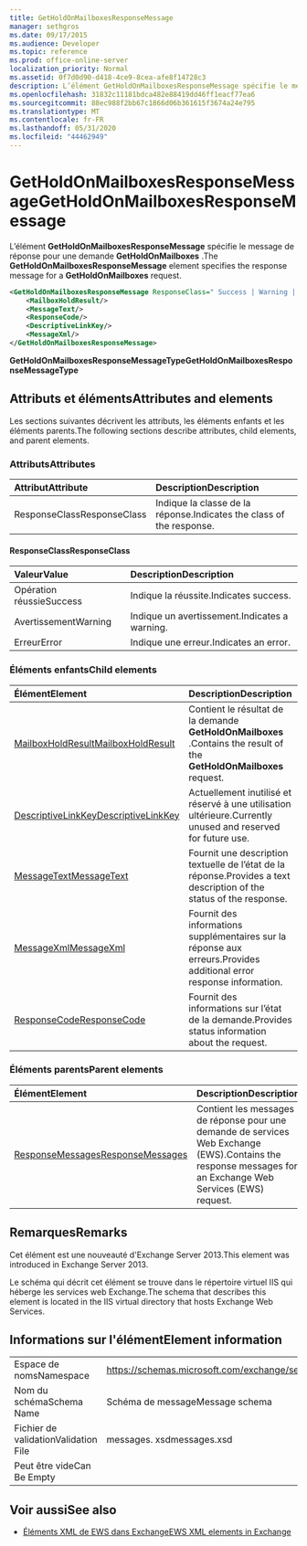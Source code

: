 ```yaml
---
title: GetHoldOnMailboxesResponseMessage
manager: sethgros
ms.date: 09/17/2015
ms.audience: Developer
ms.topic: reference
ms.prod: office-online-server
localization_priority: Normal
ms.assetid: 0f7d0d90-d418-4ce9-8cea-afe8f14728c3
description: L’élément GetHoldOnMailboxesResponseMessage spécifie le message de réponse pour une demande GetHoldOnMailboxes.
ms.openlocfilehash: 31832c11181bdca482e88419dd46ff1eacf77ea6
ms.sourcegitcommit: 88ec988f2bb67c1866d06b361615f3674a24e795
ms.translationtype: MT
ms.contentlocale: fr-FR
ms.lasthandoff: 05/31/2020
ms.locfileid: "44462949"
---
```

# <a name="getholdonmailboxesresponsemessage"></a><span data-ttu-id="cb84a-103">GetHoldOnMailboxesResponseMessage</span><span class="sxs-lookup"><span data-stu-id="cb84a-103">GetHoldOnMailboxesResponseMessage</span></span>

<span data-ttu-id="cb84a-104">L’élément **GetHoldOnMailboxesResponseMessage** spécifie le message de réponse pour une demande **GetHoldOnMailboxes** .</span><span class="sxs-lookup"><span data-stu-id="cb84a-104">The **GetHoldOnMailboxesResponseMessage** element specifies the response message for a **GetHoldOnMailboxes** request.</span></span> 
  
```XML
<GetHoldOnMailboxesResponseMessage ResponseClass=" Success | Warning | Error ">
    <MailboxHoldResult/>
    <MessageText/>
    <ResponseCode/>
    <DescriptiveLinkKey/>
    <MessageXml/>
</GetHoldOnMailboxesResponseMessage>
```

 <span data-ttu-id="cb84a-105">**GetHoldOnMailboxesResponseMessageType**</span><span class="sxs-lookup"><span data-stu-id="cb84a-105">**GetHoldOnMailboxesResponseMessageType**</span></span>
## <a name="attributes-and-elements"></a><span data-ttu-id="cb84a-106">Attributs et éléments</span><span class="sxs-lookup"><span data-stu-id="cb84a-106">Attributes and elements</span></span>

<span data-ttu-id="cb84a-107">Les sections suivantes décrivent les attributs, les éléments enfants et les éléments parents.</span><span class="sxs-lookup"><span data-stu-id="cb84a-107">The following sections describe attributes, child elements, and parent elements.</span></span>
  
### <a name="attributes"></a><span data-ttu-id="cb84a-108">Attributs</span><span class="sxs-lookup"><span data-stu-id="cb84a-108">Attributes</span></span>

|<span data-ttu-id="cb84a-109">**Attribut**</span><span class="sxs-lookup"><span data-stu-id="cb84a-109">**Attribute**</span></span>|<span data-ttu-id="cb84a-110">**Description**</span><span class="sxs-lookup"><span data-stu-id="cb84a-110">**Description**</span></span>|
|:-----|:-----|
|<span data-ttu-id="cb84a-111">ResponseClass</span><span class="sxs-lookup"><span data-stu-id="cb84a-111">ResponseClass</span></span>  <br/> |<span data-ttu-id="cb84a-112">Indique la classe de la réponse.</span><span class="sxs-lookup"><span data-stu-id="cb84a-112">Indicates the class of the response.</span></span>  <br/> |
   
#### <a name="responseclass"></a><span data-ttu-id="cb84a-113">ResponseClass</span><span class="sxs-lookup"><span data-stu-id="cb84a-113">ResponseClass</span></span>

|<span data-ttu-id="cb84a-114">**Valeur**</span><span class="sxs-lookup"><span data-stu-id="cb84a-114">**Value**</span></span>|<span data-ttu-id="cb84a-115">**Description**</span><span class="sxs-lookup"><span data-stu-id="cb84a-115">**Description**</span></span>|
|:-----|:-----|
|<span data-ttu-id="cb84a-116">Opération réussie</span><span class="sxs-lookup"><span data-stu-id="cb84a-116">Success</span></span>  <br/> |<span data-ttu-id="cb84a-117">Indique la réussite.</span><span class="sxs-lookup"><span data-stu-id="cb84a-117">Indicates success.</span></span>  <br/> |
|<span data-ttu-id="cb84a-118">Avertissement</span><span class="sxs-lookup"><span data-stu-id="cb84a-118">Warning</span></span>  <br/> |<span data-ttu-id="cb84a-119">Indique un avertissement.</span><span class="sxs-lookup"><span data-stu-id="cb84a-119">Indicates a warning.</span></span>  <br/> |
|<span data-ttu-id="cb84a-120">Erreur</span><span class="sxs-lookup"><span data-stu-id="cb84a-120">Error</span></span>  <br/> |<span data-ttu-id="cb84a-121">Indique une erreur.</span><span class="sxs-lookup"><span data-stu-id="cb84a-121">Indicates an error.</span></span>  <br/> |
   
### <a name="child-elements"></a><span data-ttu-id="cb84a-122">Éléments enfants</span><span class="sxs-lookup"><span data-stu-id="cb84a-122">Child elements</span></span>

|<span data-ttu-id="cb84a-123">**Élément**</span><span class="sxs-lookup"><span data-stu-id="cb84a-123">**Element**</span></span>|<span data-ttu-id="cb84a-124">**Description**</span><span class="sxs-lookup"><span data-stu-id="cb84a-124">**Description**</span></span>|
|:-----|:-----|
|[<span data-ttu-id="cb84a-125">MailboxHoldResult</span><span class="sxs-lookup"><span data-stu-id="cb84a-125">MailboxHoldResult</span></span>](mailboxholdresult.md) <br/> |<span data-ttu-id="cb84a-126">Contient le résultat de la demande **GetHoldOnMailboxes** .</span><span class="sxs-lookup"><span data-stu-id="cb84a-126">Contains the result of the **GetHoldOnMailboxes** request.</span></span>  <br/> |
|[<span data-ttu-id="cb84a-127">DescriptiveLinkKey</span><span class="sxs-lookup"><span data-stu-id="cb84a-127">DescriptiveLinkKey</span></span>](descriptivelinkkey.md) <br/> |<span data-ttu-id="cb84a-128">Actuellement inutilisé et réservé à une utilisation ultérieure.</span><span class="sxs-lookup"><span data-stu-id="cb84a-128">Currently unused and reserved for future use.</span></span>  <br/> |
|[<span data-ttu-id="cb84a-129">MessageText</span><span class="sxs-lookup"><span data-stu-id="cb84a-129">MessageText</span></span>](messagetext.md) <br/> |<span data-ttu-id="cb84a-130">Fournit une description textuelle de l’état de la réponse.</span><span class="sxs-lookup"><span data-stu-id="cb84a-130">Provides a text description of the status of the response.</span></span>  <br/> |
|[<span data-ttu-id="cb84a-131">MessageXml</span><span class="sxs-lookup"><span data-stu-id="cb84a-131">MessageXml</span></span>](messagexml.md) <br/> |<span data-ttu-id="cb84a-132">Fournit des informations supplémentaires sur la réponse aux erreurs.</span><span class="sxs-lookup"><span data-stu-id="cb84a-132">Provides additional error response information.</span></span>  <br/> |
|[<span data-ttu-id="cb84a-133">ResponseCode</span><span class="sxs-lookup"><span data-stu-id="cb84a-133">ResponseCode</span></span>](responsecode.md) <br/> |<span data-ttu-id="cb84a-134">Fournit des informations sur l’état de la demande.</span><span class="sxs-lookup"><span data-stu-id="cb84a-134">Provides status information about the request.</span></span>  <br/> |
   
### <a name="parent-elements"></a><span data-ttu-id="cb84a-135">Éléments parents</span><span class="sxs-lookup"><span data-stu-id="cb84a-135">Parent elements</span></span>

|<span data-ttu-id="cb84a-136">**Élément**</span><span class="sxs-lookup"><span data-stu-id="cb84a-136">**Element**</span></span>|<span data-ttu-id="cb84a-137">**Description**</span><span class="sxs-lookup"><span data-stu-id="cb84a-137">**Description**</span></span>|
|:-----|:-----|
|[<span data-ttu-id="cb84a-138">ResponseMessages</span><span class="sxs-lookup"><span data-stu-id="cb84a-138">ResponseMessages</span></span>](responsemessages.md) <br/> |<span data-ttu-id="cb84a-139">Contient les messages de réponse pour une demande de services Web Exchange (EWS).</span><span class="sxs-lookup"><span data-stu-id="cb84a-139">Contains the response messages for an Exchange Web Services (EWS) request.</span></span>  <br/> |
   
## <a name="remarks"></a><span data-ttu-id="cb84a-140">Remarques</span><span class="sxs-lookup"><span data-stu-id="cb84a-140">Remarks</span></span>

<span data-ttu-id="cb84a-141">Cet élément est une nouveauté d'Exchange Server 2013.</span><span class="sxs-lookup"><span data-stu-id="cb84a-141">This element was introduced in Exchange Server 2013.</span></span>
  
<span data-ttu-id="cb84a-142">Le schéma qui décrit cet élément se trouve dans le répertoire virtuel IIS qui héberge les services web Exchange.</span><span class="sxs-lookup"><span data-stu-id="cb84a-142">The schema that describes this element is located in the IIS virtual directory that hosts Exchange Web Services.</span></span>
  
## <a name="element-information"></a><span data-ttu-id="cb84a-143">Informations sur l'élément</span><span class="sxs-lookup"><span data-stu-id="cb84a-143">Element information</span></span>

|||
|:-----|:-----|
|<span data-ttu-id="cb84a-144">Espace de noms</span><span class="sxs-lookup"><span data-stu-id="cb84a-144">Namespace</span></span>  <br/> |https://schemas.microsoft.com/exchange/services/2006/messages  <br/> |
|<span data-ttu-id="cb84a-145">Nom du schéma</span><span class="sxs-lookup"><span data-stu-id="cb84a-145">Schema Name</span></span>  <br/> |<span data-ttu-id="cb84a-146">Schéma de message</span><span class="sxs-lookup"><span data-stu-id="cb84a-146">Message schema</span></span>  <br/> |
|<span data-ttu-id="cb84a-147">Fichier de validation</span><span class="sxs-lookup"><span data-stu-id="cb84a-147">Validation File</span></span>  <br/> |<span data-ttu-id="cb84a-148">messages. xsd</span><span class="sxs-lookup"><span data-stu-id="cb84a-148">messages.xsd</span></span>  <br/> |
|<span data-ttu-id="cb84a-149">Peut être vide</span><span class="sxs-lookup"><span data-stu-id="cb84a-149">Can Be Empty</span></span>  <br/> ||
   
## <a name="see-also"></a><span data-ttu-id="cb84a-150">Voir aussi</span><span class="sxs-lookup"><span data-stu-id="cb84a-150">See also</span></span>



- [<span data-ttu-id="cb84a-151">Éléments XML de EWS dans Exchange</span><span class="sxs-lookup"><span data-stu-id="cb84a-151">EWS XML elements in Exchange</span></span>](ews-xml-elements-in-exchange.md)

